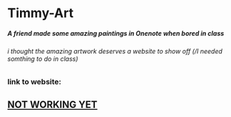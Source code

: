 # Timmy-Art
##### A friend made some amazing paintings in Onenote when bored in class
###### i thought the amazing artwork deserves a website to show off (/I needed somthing to do in class)

### link to website:
## [NOT WORKING YET](https://twinklefan.github.io/Timmy-Art/)
